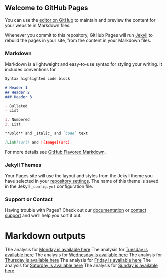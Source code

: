 ## Welcome to GitHub Pages

You can use the [editor on GitHub](https://github.com/TylerAPollard/ST558-Project-2/edit/main/README.md) to maintain and preview the content for your website in Markdown files.

Whenever you commit to this repository, GitHub Pages will run [Jekyll](https://jekyllrb.com/) to rebuild the pages in your site, from the content in your Markdown files.

### Markdown

Markdown is a lightweight and easy-to-use syntax for styling your writing. It includes conventions for

```markdown
Syntax highlighted code block

# Header 1
## Header 2
### Header 3

- Bulleted
- List

1. Numbered
2. List

**Bold** and _Italic_ and `Code` text

[Link](url) and ![Image](src)
```

For more details see [GitHub Flavored Markdown](https://guides.github.com/features/mastering-markdown/).

### Jekyll Themes

Your Pages site will use the layout and styles from the Jekyll theme you have selected in your [repository settings](https://github.com/TylerAPollard/ST558-Project-2/settings/pages). The name of this theme is saved in the Jekyll `_config.yml` configuration file.

### Support or Contact

Having trouble with Pages? Check out our [documentation](https://docs.github.com/categories/github-pages-basics/) or [contact support](https://support.github.com/contact) and we’ll help you sort it out.

# Markdown outputs
The analysis for [Monday is available here](mondayAnalysis.md)
The analysis for [Tuesday is available here](tuesdayAnalysis.md)
The analysis for [Wednesday is available here](wednesdayAnalysis.md)
The analysis for [Thursday is available here](thursdayAnalysis.md)
The analysis for [Friday is available here](fridayAnalysis.md)
The analysis for [Saturday is available here](saturdayAnalysis.md)
The analysis for [Sunday is available here](sundayAnalysis.md)
